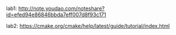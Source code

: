 
lab1: http://note.youdao.com/noteshare?id=efed94e86846bbda7eff007d8f93c171

lab2: https://cmake.org/cmake/help/latest/guide/tutorial/index.html


